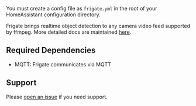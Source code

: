 You must create a config file as `frigate.yml` in the root of your HomeAssistant configuration directory.

Frigate brings realtime object detection to any camera video feed supported by ffmpeg. More detailed docs are maintained [here](https://github.com/blakeblackshear/frigate/tree/release-0.8.2).

## Required Dependencies
- MQTT: Frigate communicates via MQTT

## Support
Please [open an issue](https://github.com/blakeblackshear/frigate/issues/new/choose) if you need support.

